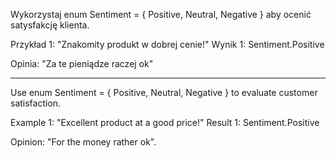 Wykorzystaj
enum Sentiment = { Positive, Neutral, Negative }
aby ocenić satysfakcję klienta.

Przykład 1: "Znakomity produkt w dobrej cenie!"
Wynik 1: Sentiment.Positive

Opinia: "Za te pieniądze raczej ok"

---

Use
enum Sentiment = { Positive, Neutral, Negative } 
to evaluate customer satisfaction.

Example 1: "Excellent product at a good price!"
Result 1: Sentiment.Positive

Opinion: "For the money rather ok".
